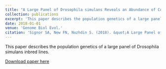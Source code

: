 ```yaml
---
title: "A Large Panel of Drosophila simulans Reveals an Abundance of Common Variants"
collection: publications
excerpt: 'This paper describes the population genetics of a large panel of Drosophila simulans inbred lines.'
date: 2018-01-01
venue: 'Genome Biol Evol.'
citation: 'Signor SA, New FN, Nuzhdin S. (2018). &quot;A Large Panel of Drosophila simulans Reveals an Abundance of Common Variants.&quot; <i>Genome Biol Evol.</i>. 10(1).'
---
```


This paper describes the population genetics of a large panel of Drosophila simulans inbred lines.

[Download paper here](http://fnew.github.io/files/signor_new_nuzhdin.pdf)

